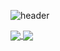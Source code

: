 ![header](https://capsule-render.vercel.app/api?type=waving&color=auto&height=250&section=header&text=Hi%20There👋&fontSize=80&fontAlignY=35&fontAlign=52)

<a href="Sharon Kang's GitHub stats">
  <img align="center" src="https://github-readme-stats.vercel.app/api?username=breakndream"/>
</a>
<a>
 </a>
<a href="https://github.com/breaknream/github-readme-stats">
  <img align="center" src= "https://github-readme-stats.vercel.app/api/top-langs/?username=breakndream"/>
</a>

<!--
**breakndream/breakndream** is a ✨ _special_ ✨ repository because its `README.md` (this file) appears on your GitHub profile.

Here are some ideas to get you started:

- 🔭 I’m currently working on ...
- 🌱 I’m currently learning ...
- 👯 I’m looking to collaborate on ...
- 🤔 I’m looking for help with ...
- 💬 Ask me about ...
- 📫 How to reach me: ...
- 😄 Pronouns: ...
- ⚡ Fun fact: ...
-->
